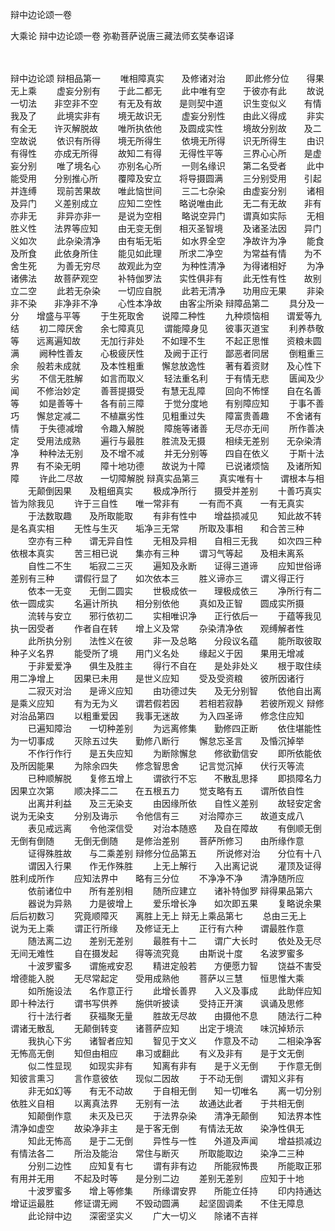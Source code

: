辩中边论颂一卷


大乘论
辩中边论颂一卷
弥勒菩萨说唐三藏法师玄奘奉诏译


　　

辩中边论颂
辩相品第一
　　唯相障真实　　及修诸对治
　　即此修分位　　得果无上乘
　　虚妄分别有　　于此二都无
　　此中唯有空　　于彼亦有此
　　故说一切法　　非空非不空
　　有无及有故　　是则契中道
　　识生变似义　　有情我及了
　　此境实非有　　境无故识无
　　虚妄分别性　　由此义得成
　　非实有全无　　许灭解脱故
　　唯所执依他　　及圆成实性
　　境故分别故　　及二空故说
　　依识有所得　　境无所得生
　　依境无所得　　识无所得生
　　由识有得性　　亦成无所得
　　故知二有得　　无得性平等
　　三界心心所　　是虚妄分别
　　唯了境名心　　亦别名心所
　　一则名缘识　　第二名受者
　　此中能受用　　分别推心所
　　覆障及安立　　将导摄圆满
　　三分别受用　　引起并连缚
　　现前苦果故　　唯此恼世间
　　三二七杂染　　由虚妄分别
　　诸相及异门　　义差别成立
　　应知二空性　　略说唯由此
　　无二有无故　　非有亦非无
　　非异亦非一　　是说为空相
　　略说空异门　　谓真如实际
　　无相胜义性　　法界等应知
　　由无变无倒　　相灭圣智境
　　及诸圣法因　　异门义如次
　　此杂染清净　　由有垢无垢
　　如水界全空　　净故许为净
　　能食及所食　　此依身所住
　　能见如此理　　所求二净空
　　为常益有情　　为不舍生死
　　为善无穷尽　　故观此为空
　　为种性清净　　为得诸相好
　　为净诸佛法　　故菩萨观空
　　补特伽罗法　　实性俱非有
　　此无性有性　　故别立二空
　　此若无杂染　　一切应自脱
　　此若无清净　　功用应无果
　　非染非不染　　非净非不净
　　心性本净故　　由客尘所染
辩障品第二
　　具分及一分　　增盛与平等
　　于生死取舍　　说障二种性
　　九种烦恼相　　谓爱等九结
　　初二障厌舍　　余七障真见
　　谓能障身见　　彼事灭道宝
　　利养恭敬等　　远离遍知故
　　无加行非处　　不如理不生
　　不起正思惟　　资粮未圆满
　　阙种性善友　　心极疲厌性
　　及阙于正行　　鄙恶者同居
　　倒粗重三余　　般若未成就
　　及本性粗重　　懈怠放逸性
　　著有着资财　　及心性下劣
　　不信无胜解　　如言而取义
　　轻法重名利　　于有情无悲
　　匮闻及少闻　　不修治妙定
　　善菩提摄受　　有慧无乱障
　　回向不怖悭　　自在名善等
　　如是善等十　　各有前三障
　　于觉分度地　　有别障应知
　　于事不善巧　　懈怠定减二
　　不植羸劣性　　见粗重过失
　　障富贵善趣　　不舍诸有情
　　于失德减增　　令趣入解脱
　　障施等诸善　　无尽亦无间
　　所作善决定　　受用法成熟
　　遍行与最胜　　胜流及无摄
　　相续无差别　　无杂染清净
　　种种法无别　　及不增不减
　　并无分别等　　四自在依义
　　于斯十法界　　有不染无明
　　障十地功德　　故说为十障
　　已说诸烦恼　　及诸所知障
　　许此二尽故　　一切障解脱
辩真实品第三
　　真实唯有十　　谓根本与相
　　无颠倒因果　　及粗细真实
　　极成净所行　　摄受并差别
　　十善巧真实　　皆为除我见
　　许于三自性　　唯一常非有
　　一有而不真　　一有无真实
　　于法数取趣　　及所取能取
　　有非有性中　　增益损减见
　　知此故不转　　是名真实相
　　无性与生灭　　垢净三无常
　　所取及事相　　和合苦三种
　　空亦有三种　　谓无异自性
　　无相及异相　　自相三无我
　　如次四三种　　依根本真实
　　苦三相已说　　集亦有三种
　　谓习气等起　　及相未离系
　　自性二不生　　垢寂二三灭
　　遍知及永断　　证得三道谛
　　应知世俗谛　　差别有三种
　　谓假行显了　　如次依本三
　　胜义谛亦三　　谓义得正行
　　依本一无变　　无倒二圆实
　　世极成依一　　理极成依三
　　净所行有二　　依一圆成实
　　名遍计所执　　相分别依他
　　真如及正智　　圆成实所摄
　　流转与安立　　邪行依初二
　　实相唯识净　　正行依后一
　　于蕴等我见　　执一因受者
　　作者自在转　　增上义及常
　　杂染清净依　　观缚解者性
　　此所执分别　　法性义在彼
　　非一及总略　　分段议名蕴
　　能所取彼取　　种子义名界
　　能受所了境　　用门义名处
　　缘起义于因　　果用无增减
　　于非爱爱净　　俱生及胜主
　　得行不自在　　是处非处义
　　根于取住续　　用二净增上
　　因果已未用　　是世义应知
　　受及受资粮　　彼所因诸行
　　二寂灭对治　　是谛义应知
　　由功德过失　　及无分别智
　　依他自出离　　是乘义应知
　　有为无为义　　谓若假若因
　　若相若寂静　　若彼所观义
辩修对治品第四
　　以粗重爱因　　我事无迷故
　　为入四圣谛　　修念住应知
　　已遍知障治　　一切种差别
　　为远离修集　　勤修四正断
　　依住堪能性　　为一切事成
　　灭除五过失　　勤修八断行
　　懈怠忘圣言　　及惛沉掉举
　　不作行作行　　是五失应知
　　为断除懈怠　　修欲勤信安
　　即所依能依　　及所因能果
　　为除余四失　　修念智思舍
　　记言觉沉掉　　伏行灭等流
　　已种顺解脱　　复修五增上
　　谓欲行不忘　　不散乱思择
　　即损障名力　　因果立次第
　　顺决择二二　　在五根五力
　　觉支略有五　　谓所依自性
　　出离并利益　　及三无染支
　　由因缘所依　　自性义差别
　　故轻安定舍　　说为无染支
　　分别及诲示　　令他信有三
　　对治障亦三　　故道支成八
　　表见戒远离　　令他深信受
　　对治本随惑　　及自在障故
　　有倒顺无倒　　无倒有倒随
　　无倒无倒随　　是修治差别
　　菩萨所修习　　由所缘作意
　　证得殊胜故　　与二乘差别
辩修分位品第五
　　所说修对治　　分位有十八
　　谓因入行果　　作无作殊胜
　　上无上解行　　入出离记说
　　灌顶及证得　　胜利成所作
　　应知法界中　　略有三分位
　　不净净不净　　清净随所应
　　依前诸位中　　所有差别相
　　随所应建立　　诸补特伽罗
辩得果品第六
　　器说为异熟　　力是彼增上
　　爱乐增长净　　如次即五果
　　复略说余果　　后后初数习
　　究竟顺障灭　　离胜上无上
辩无上乘品第七
　　总由三无上　　说为无上乘
　　谓正行所缘　　及修证无上
　　正行有六种　　谓最胜作意
　　随法离二边　　差别无差别
　　最胜有十二　　谓广大长时
　　依处及无尽　　无间无难性
　　自在摄发起　　得等流究竟
　　由斯说十度　　名波罗蜜多
　　十波罗蜜多　　谓施戒安忍
　　精进定般若　　方便愿力智
　　饶益不害受　　增德能入脱
　　无尽常起定　　受用成熟他
　　菩萨以三慧　　恒思惟大乘
　　如所施设法　　名作意正行
　　此增长善界　　入义及事成
　　此助伴应知　　即十种法行
　　谓书写供养　　施供听披读
　　受持正开演　　讽诵及思修
　　行十法行者　　获福聚无量
　　胜故无尽故　　由摄他不息
　　随法行二种　　谓诸无散乱
　　无颠倒转变　　诸菩萨应知
　　出定于境流　　味沉掉矫示
　　我执心下劣　　诸智者应知
　　智见于文义　　作意及不动
　　二相染净客　　无怖高无倒
　　知但由相应　　串习或翻此
　　有义及非有　　是于文无倒
　　似二性显现　　如现实非有
　　知离有非有　　是于义无倒
　　于作意无倒　　知彼言熏习
　　言作意彼依　　现似二因故
　　于不动无倒　　谓知义非有
　　非无如幻等　　有无不动故
　　于自相无倒　　知一切唯名
　　离一切分别　　依胜义自相
　　以离真法界　　无别有一法
　　故通达此者　　于共相无倒
　　知颠倒作意　　未灭及已灭
　　于法界杂染　　清净无颠倒
　　知法界本性　　清净如虚空
　　故染净非主　　是于客无倒
　　有情法无故　　染净性俱无
　　知此无怖高　　是于二无倒
　　异性与一性　　外道及声闻
　　增益损减边　　有情法各二
　　所治及能治　　常住与断灭
　　所取能取边　　染净二三种
　　分别二边性　　应知复有七
　　谓有非有边　　所能寂怖畏
　　所能取正邪　　有用并无用
　　不起及时等　　是分别二边
　　差别无差别　　应知于十地
　　十波罗蜜多　　增上等修集
　　所缘谓安界　　所能立任持
　　印内持通达　　增证运最胜
　　修证谓无阙　　不毁动圆满
　　起坚固调柔　　不住无障息
　　此论辩中边　　深密坚实义
　　广大一切义　　除诸不吉祥

 
